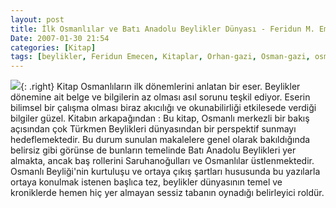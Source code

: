 ```yaml
---
layout: post
title: İlk Osmanlılar ve Batı Anadolu Beylikler Dünyası - Feridun M. Emecen
Date: 2007-01-30 21:54
categories: [Kitap]
tags: [beylikler, Feridun Emecen, Kitaplar, Orhan-gazi, Osman-gazi, osmanlı]
---
```


![][100]{: .right} Kitap Osmanlıların ilk dönemlerini anlatan bir eser. Beylikler
dönemine ait belge ve bilgilerin az olması asıl sorunu teşkil ediyor.
Eserin bilimsel bir çalışma olması biraz akıcılığı ve okunabilirliği
etkilesede verdiği bilgiler güzel. Kitabın arkapağından : Bu kitap,
Osmanlı merkezli bir bakış açısından çok Türkmen Beylikleri dünyasından
bir perspektif sunmayı hedeflemektedir. Bu durum sunulan makalelere
genel olarak bakıldığında belirsiz gibi görünse de bunların temelinde
Batı Anadolu Beylikleri yer almakta, ancak baş rollerini Saruhanoğulları
ve Osmanlılar üstlenmektedir. Osmanlı Beyliği'nin kurtuluşu ve ortaya
çıkış şartları hususunda bu yazılarla ortaya konulmak istenen başlıca
tez, beylikler dünyasının temel ve kroniklerde hemen hiç yer almayan
sessiz tabanın oynadığı belirleyici roldür.

  [100]: /images/ilk_osmanli.kucukresim.jpg
